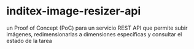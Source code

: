 # inditex-image-resizer-api
un Proof of Concept (PoC) para un servicio REST API que permite subir imágenes, redimensionarlas a dimensiones específicas y consultar el estado de la tarea
